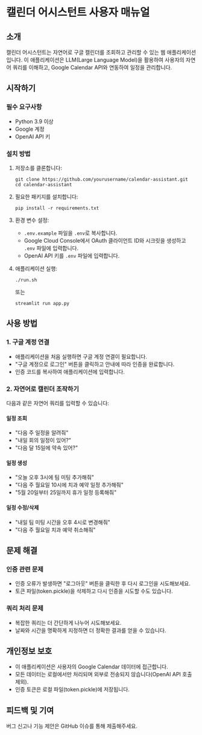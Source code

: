 # 캘린더 어시스턴트 사용자 매뉴얼

## 소개
캘린더 어시스턴트는 자연어로 구글 캘린더를 조회하고 관리할 수 있는 웹 애플리케이션입니다. 이 애플리케이션은 LLM(Large Language Model)을 활용하여 사용자의 자연어 쿼리를 이해하고, Google Calendar API와 연동하여 일정을 관리합니다.

## 시작하기

### 필수 요구사항
- Python 3.9 이상
- Google 계정
- OpenAI API 키

### 설치 방법
1. 저장소를 클론합니다:
   ```
   git clone https://github.com/yourusername/calendar-assistant.git
   cd calendar-assistant
   ```

2. 필요한 패키지를 설치합니다:
   ```
   pip install -r requirements.txt
   ```

3. 환경 변수 설정:
   - `.env.example` 파일을 `.env`로 복사합니다.
   - Google Cloud Console에서 OAuth 클라이언트 ID와 시크릿을 생성하고 `.env` 파일에 입력합니다.
   - OpenAI API 키를 `.env` 파일에 입력합니다.

4. 애플리케이션 실행:
   ```
   ./run.sh
   ```
   또는
   ```
   streamlit run app.py
   ```

## 사용 방법

### 1. 구글 계정 연결
- 애플리케이션을 처음 실행하면 구글 계정 연결이 필요합니다.
- "구글 계정으로 로그인" 버튼을 클릭하고 안내에 따라 인증을 완료합니다.
- 인증 코드를 복사하여 애플리케이션에 입력합니다.

### 2. 자연어로 캘린더 조작하기
다음과 같은 자연어 쿼리를 입력할 수 있습니다:

#### 일정 조회
- "다음 주 일정을 알려줘"
- "내일 회의 일정이 있어?"
- "다음 달 15일에 약속 있어?"

#### 일정 생성
- "오늘 오후 3시에 팀 미팅 추가해줘"
- "다음 주 월요일 10시에 치과 예약 일정 추가해줘"
- "5월 20일부터 25일까지 휴가 일정 등록해줘"

#### 일정 수정/삭제
- "내일 팀 미팅 시간을 오후 4시로 변경해줘"
- "다음 주 월요일 치과 예약 취소해줘"

## 문제 해결

### 인증 관련 문제
- 인증 오류가 발생하면 "로그아웃" 버튼을 클릭한 후 다시 로그인을 시도해보세요.
- 토큰 파일(token.pickle)을 삭제하고 다시 인증을 시도할 수도 있습니다.

### 쿼리 처리 문제
- 복잡한 쿼리는 더 간단하게 나누어 시도해보세요.
- 날짜와 시간을 명확하게 지정하면 더 정확한 결과를 얻을 수 있습니다.

## 개인정보 보호
- 이 애플리케이션은 사용자의 Google Calendar 데이터에 접근합니다.
- 모든 데이터는 로컬에서만 처리되며 외부로 전송되지 않습니다(OpenAI API 호출 제외).
- 인증 토큰은 로컬 파일(token.pickle)에 저장됩니다.

## 피드백 및 기여
버그 신고나 기능 제안은 GitHub 이슈를 통해 제출해주세요.
